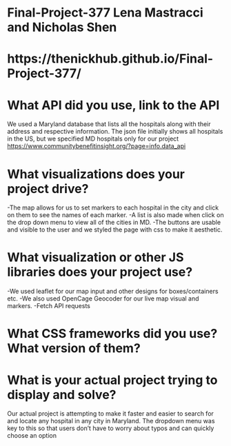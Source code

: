# Final-Project-377 Lena Mastracci and Nicholas Shen
<h1>https://thenickhub.github.io/Final-Project-377/</h1>

# What API did you use, link to the API
We used a Maryland database that lists all the hospitals along with their address and respective information. The json file initially shows all hospitals in the US, but we specified MD hospitals only for our project
https://www.communitybenefitinsight.org/?page=info.data_api </h2>

# What visualizations does your project drive?
-The map allows for us to set markers to each hospital in the city and click on them to see the names of each marker. 
-A list is also made when click on the drop down menu to view all of the cities in MD. 
-The buttons are usable and visible to the user and we styled the page with css to make it aesthetic. 

# What visualization or other JS libraries does your project use?
-We used leaflet for our map input and other designs for boxes/containers etc.
-We also used OpenCage Geocoder for our live map visual and markers. 
-Fetch API requests

# What CSS frameworks did you use? What version of them?

# What is your actual project trying to display and solve?
Our actual project is attempting to make it faster and easier to search for and locate any hospital in any city in Maryland. The dropdown menu was key to this so that users don’t have to worry about typos and can quickly choose an option


